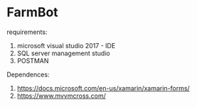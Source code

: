 # FarmBot
requirements:
  1) microsoft visual studio 2017 - IDE
  2) SQL server management studio 
  3) POSTMAN
  
  Dependences:
  1) https://docs.microsoft.com/en-us/xamarin/xamarin-forms/
  2) https://www.mvvmcross.com/
  
  
